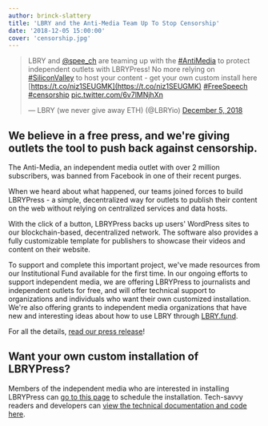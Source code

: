 ```yaml
---
author: brinck-slattery
title: 'LBRY and the Anti-Media Team Up To Stop Censorship'
date: '2018-12-05 15:00:00'
cover: 'censorship.jpg'
---
```


> LBRY and [@spee_ch](https://twitter.com/spee_ch) are teaming up with the [#AntiMedia](https://twitter.com/hashtag/AntiMedia) to protect independent outlets with LBRYPress! No more relying on [#SiliconValley](https://twitter.com/hashtag/SiliconValley) to host your content - get your own custom install here [https://t.co/niz1SEUGMK](https://t.co/niz1SEUGMK) [#FreeSpeech](https://twitter.com/hashtag/FreeSpeech) [#censorship](https://twitter.com/hashtag/censorship) [pic.twitter.com/6v7lMNjhXn](https://t.co/6v7lMNjhXn)
>
> — LBRY (we never give away ETH) (@LBRYio) [December 5, 2018](https://twitter.com/LBRYio/status/1070416016247808001)

## We believe in a free press, and we're giving outlets the tool to push back against censorship.
The Anti-Media, an independent media outlet with over 2 million subscribers, was banned from Facebook in one of their recent purges.

When we heard about what happened, our teams joined forces to build LBRYPress - a simple, decentralized way for outlets to publish their content on the web without relying on centralized services and data hosts.

With the click of a button, LBRYPress backs up users' WordPress sites to our blockchain-based, decentralized network. The software also provides a fully customizable template for publishers to showcase their videos and content on their website.

To support and complete this important project, we've made resources from our Institutional Fund available for the first time. In our ongoing efforts to support independent media, we are offering LBRYPress to journalists and independent outlets for free, and will offer technical support to organizations and individuals who want their own customized installation. We're also offering grants to independent media organizations that have new and interesting ideas about how to use LBRY through [LBRY.fund](LBRY.fund).

For all the details, [read our press release](https://www.prweb.com/releases/after_the_social_media_purge_the_anti_media_is_fighting_back_with_lbry/prweb15969711.htm)!

## Want your own custom installation of LBRYPress?
Members of the independent media who are interested in installing LBRYPress can [go to this page](https://lbry.io/lbrypress) to schedule the installation. Tech-savvy readers and developers can [view the technical documentation and code here](https://github.com/lbryio/spee.ch).
